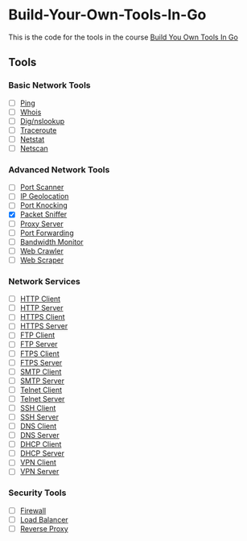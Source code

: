 # Build-Your-Own-Tools-In-Go

This is the code for the tools in the course [Build You Own Tools In Go](https://codedeviate.github.io/aicollection/go-build-your-own-tools.html)

## Tools

### Basic Network Tools
- [ ] [Ping](./ping)
- [ ] [Whois](./whois)
- [ ] [Dig/nslookup](./dignslookup)
- [ ] [Traceroute](./traceroute)
- [ ] [Netstat](./netstat)
- [ ] [Netscan](./netscan)

### Advanced Network Tools
- [ ] [Port Scanner](./portscanner)
- [ ] [IP Geolocation](./ipgeolocation)
- [ ] [Port Knocking](./portknocking)
- [x] [Packet Sniffer](./packetsniffer)
- [ ] [Proxy Server](./proxyserver)
- [ ] [Port Forwarding](./portforwarding)
- [ ] [Bandwidth Monitor](./bandwidthmonitor)
- [ ] [Web Crawler](./webcrawler)
- [ ] [Web Scraper](./webscraper)

### Network Services
- [ ] [HTTP Client](./httpclient)
- [ ] [HTTP Server](./httpserver)
- [ ] [HTTPS Client](./httpsclient)
- [ ] [HTTPS Server](./httpsserver)
- [ ] [FTP Client](./ftpclient)
- [ ] [FTP Server](./ftpserver)
- [ ] [FTPS Client](./ftpsclient)
- [ ] [FTPS Server](./ftpsserver)
- [ ] [SMTP Client](./smtpclient)
- [ ] [SMTP Server](./smtpserver)
- [ ] [Telnet Client](./telnetclient)
- [ ] [Telnet Server](./telnetserver)
- [ ] [SSH Client](./sshclient)
- [ ] [SSH Server](./sshserver)
- [ ] [DNS Client](./dnsclient)
- [ ] [DNS Server](./dnsserver)
- [ ] [DHCP Client](./dhcpclient)
- [ ] [DHCP Server](./dhcpserver)
- [ ] [VPN Client](./vpnclient)
- [ ] [VPN Server](./vpnserver)

### Security Tools
- [ ] [Firewall](./firewall)
- [ ] [Load Balancer](./loadbalancer)
- [ ] [Reverse Proxy](./reverseproxy)
